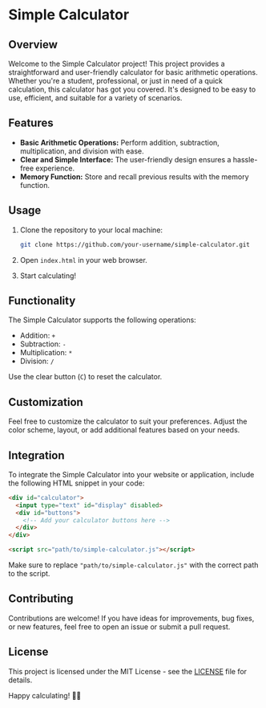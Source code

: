 
# Simple Calculator

## Overview

Welcome to the Simple Calculator project! This project provides a straightforward and user-friendly calculator for basic arithmetic operations. Whether you're a student, professional, or just in need of a quick calculation, this calculator has got you covered. It's designed to be easy to use, efficient, and suitable for a variety of scenarios.

## Features

- **Basic Arithmetic Operations:** Perform addition, subtraction, multiplication, and division with ease.
- **Clear and Simple Interface:** The user-friendly design ensures a hassle-free experience.
- **Memory Function:** Store and recall previous results with the memory function.

## Usage

1. Clone the repository to your local machine:

   ```bash
   git clone https://github.com/your-username/simple-calculator.git
   ```

2. Open `index.html` in your web browser.

3. Start calculating!

## Functionality

The Simple Calculator supports the following operations:

- Addition: `+`
- Subtraction: `-`
- Multiplication: `*`
- Division: `/`

Use the clear button (`C`) to reset the calculator.

## Customization

Feel free to customize the calculator to suit your preferences. Adjust the color scheme, layout, or add additional features based on your needs.

## Integration

To integrate the Simple Calculator into your website or application, include the following HTML snippet in your code:

```html
<div id="calculator">
  <input type="text" id="display" disabled>
  <div id="buttons">
    <!-- Add your calculator buttons here -->
  </div>
</div>

<script src="path/to/simple-calculator.js"></script>
```

Make sure to replace `"path/to/simple-calculator.js"` with the correct path to the script.

## Contributing

Contributions are welcome! If you have ideas for improvements, bug fixes, or new features, feel free to open an issue or submit a pull request.

## License

This project is licensed under the MIT License - see the [LICENSE](LICENSE) file for details.

Happy calculating! 🧮✨
